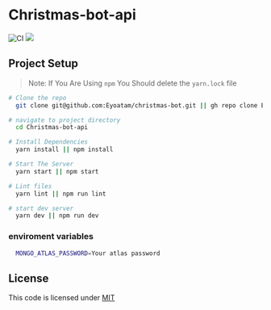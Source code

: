 # Christmas-bot-api


![CI](https://github.com/znck/vue-developer-experience/workflows/CI/badge.svg)
![](https://img.shields.io/badge/license-MIT-blue.svg)

## Project Setup

> Note: If You Are Using `npm` You Should delete the `yarn.lock` file

```bash
# Clone the repo
  git clone git@github.com:Eyoatam/christmas-bot.git || gh repo clone Eyoatam/christmas-bot

# navigate to project directory
  cd Christmas-bot-api

# Install Dependencies
  yarn install || npm install

# Start The Server
  yarn start || npm start

# Lint files
  yarn lint || npm run lint

# start dev server
  yarn dev || npm run dev
```

### enviroment variables

```bash
  MONGO_ATLAS_PASSWORD=Your atlas password
```

## License

This code is licensed under [MIT](https://github.com/Eyoatam/Christmas-bot-api/blob/master/LICENSE)
